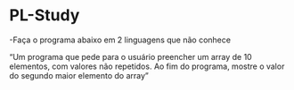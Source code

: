 # PL-Study

-Faça o programa abaixo em 2 linguagens que não conhece

“Um programa que pede para o usuário preencher um array de 10 elementos, com valores não repetidos. Ao fim do programa, mostre o valor do segundo maior elemento do array”
